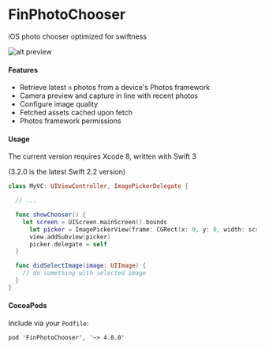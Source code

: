 # FinPhotoChooser
iOS photo chooser optimized for swiftness

![alt preview](recording.gif)

#### Features
  - Retrieve latest `n` photos from a device's Photos framework
  - Camera preview and capture in line with recent photos
  - Configure image quality
  - Fetched assets cached upon fetch
  - Photos framework permissions

#### Usage

The current version requires Xcode 8, written with Swift 3

(3.2.0 is the latest Swift 2.2 version)

  ```swift
  class MyVC: UIViewController, ImagePickerDelegate {

    // ...

    func showChooser() {
      let screen = UIScreen.mainScreen().bounds
        let picker = ImagePickerView(frame: CGRect(x: 0, y: 0, width: screen.width, height: 255))
        view.addSubview(picker)
        picker.delegate = self
    }

    func didSelectImage(image: UIImage) {
      // do something with selected image
    }
  }
```

#### CocoaPods
Include via your `Podfile`:

`pod 'FinPhotoChooser', '~> 4.0.0'`
